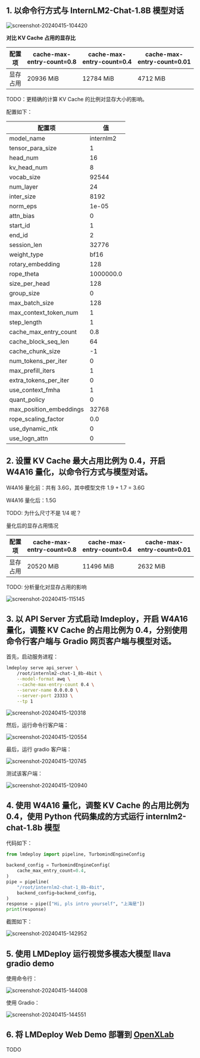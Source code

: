 ## 1. 以命令行方式与 InternLM2-Chat-1.8B 模型对话

![screenshot-20240415-104420](imgs/screenshot-20240415-104420.png)

**对比 KV Cache 占用的显存比**

| 配置项   | cache-max-entry-count=0.8 | cache-max-entry-count=0.4 | cache-max-entry-count=0.01 |
| -------- | ------------------------- | ------------------------- | -------------------------- |
| 显存占用 | 20936 MiB                 | 12784 MiB                 | 4712 MiB                   |

TODO：更精确的计算 KV Cache 的比例对显存大小的影响。

配置如下：

| 配置项                  | 值        |
| ----------------------- | --------- |
| model_name              | internlm2 |
| tensor_para_size        | 1         |
| head_num                | 16        |
| kv_head_num             | 8         |
| vocab_size              | 92544     |
| num_layer               | 24        |
| inter_size              | 8192      |
| norm_eps                | 1e-05     |
| attn_bias               | 0         |
| start_id                | 1         |
| end_id                  | 2         |
| session_len             | 32776     |
| weight_type             | bf16      |
| rotary_embedding        | 128       |
| rope_theta              | 1000000.0 |
| size_per_head           | 128       |
| group_size              | 0         |
| max_batch_size          | 128       |
| max_context_token_num   | 1         |
| step_length             | 1         |
| cache_max_entry_count   | 0.8       |
| cache_block_seq_len     | 64        |
| cache_chunk_size        | -1        |
| num_tokens_per_iter     | 0         |
| max_prefill_iters       | 1         |
| extra_tokens_per_iter   | 0         |
| use_context_fmha        | 1         |
| quant_policy            | 0         |
| max_position_embeddings | 32768     |
| rope_scaling_factor     | 0.0       |
| use_dynamic_ntk         | 0         |
| use_logn_attn           | 0         |

## 2. 设置 KV Cache 最大占用比例为 0.4，开启 W4A16 量化，以命令行方式与模型对话。

W4A16 量化前：共有 3.6G，其中模型文件 1.9 + 1.7 = 3.6G

W4A16 量化后：1.5G

TODO: 为什么尺寸不是 1/4 呢？

量化后的显存占用情况

| 配置项   | cache-max-entry-count=0.8 | cache-max-entry-count=0.4 | cache-max-entry-count=0.01 |
| -------- | ------------------------- | ------------------------- | -------------------------- |
| 显存占用 | 20520 MiB                 | 11496 MiB                 | 2632 MiB                   |

TODO: 分析量化对显存占用的影响

![screenshot-20240415-115145](imgs/screenshot-20240415-115145.png)

## 3. 以 API Server 方式启动 lmdeploy，开启 W4A16 量化，调整 KV Cache 的占用比例为 0.4，分别使用命令行客户端与 Gradio 网页客户端与模型对话。

首先，启动服务进程：

```bash
lmdeploy serve api_server \
    /root/internlm2-chat-1_8b-4bit \
    --model-format awq \
    --cache-max-entry-count 0.4 \
    --server-name 0.0.0.0 \
    --server-port 23333 \
    --tp 1
```

![screenshot-20240415-120318](imgs/screenshot-20240415-120318.png)

然后，运行命令行客户端：

![screenshot-20240415-120554](imgs/screenshot-20240415-120554.png)

最后，运行 gradio 客户端：

![screenshot-20240415-120745](imgs/screenshot-20240415-120745.png)

测试该客户端：

![screenshot-20240415-120940](imgs/screenshot-20240415-120940.png)

## 4. 使用 W4A16 量化，调整 KV Cache 的占用比例为 0.4，使用 Python 代码集成的方式运行 internlm2-chat-1.8b 模型

代码如下：

```python
from lmdeploy import pipeline, TurbomindEngineConfig

backend_config = TurbomindEngineConfig(
    cache_max_entry_count=0.4,
)
pipe = pipeline(
    "/root/internlm2-chat-1_8b-4bit",
    backend_config=backend_config,
)
response = pipe(["Hi, pls intro yourself", "上海是"])
print(response)
```

截图如下：

![screenshot-20240415-142952](imgs/screenshot-20240415-142952.png)

## 5. 使用 LMDeploy 运行视觉多模态大模型 llava gradio demo

使用命令行：

![screenshot-20240415-144008](imgs/screenshot-20240415-144008.png)

使用 Gradio：

![screenshot-20240415-144551](imgs/screenshot-20240415-144551.png)

## 6. 将 LMDeploy Web Demo 部署到 [OpenXLab](https://github.com/InternLM/Tutorial/blob/camp2/tools/openxlab-deploy)

TODO
